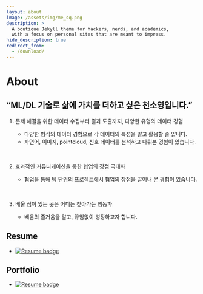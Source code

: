 ```yaml
---
layout: about
image: /assets/img/me_sq.png
description: >
  A boutique Jekyll theme for hackers, nerds, and academics,
  with a focus on personal sites that are meant to impress.
hide_description: true
redirect_from:
  - /download/
---
```


# About

<!--author-->


## “ML/DL 기술로 삶에 가치를 더하고 싶은 천소영입니다.”    

1. 문제 해결을 위한 데이터 수집부터 결과 도출까지, 다양한 유형의 데이터 경험
   
   - 다양한 형식의 데이터 경험으로 각 데이터의 특성을 알고 활용할 줄 압니다.
   - 자연어, 이미지, pointcloud, 신호 데이터를 분석하고 다뤄본 경험이 있습니다. 

&emsp;&emsp;    

2. 효과적인 커뮤니케이션을 통한 협업의 장점 극대화
   
   - 협업을 통해 팀 단위의 프로젝트에서 협업의 장점을 끌어내 본 경험이 있습니다.

&emsp;    

3. 배울 점이 있는 곳은 어디든 찾아가는 행동파
   
   - 배움의 즐거움을 알고, 끊임없이 성장하고자 합니다.



## Resume  
  

- [![Resume badge](https://img.shields.io/badge/Resume_ko-lightgrey?style=flat)](https://github.com/Forbuds/Forbuds.github.io/blob/main/assets/Soyoung%20Chun%20RESUME_8.pdf)  
  

## Portfolio


- [![Resume badge](https://img.shields.io/badge/Portfolio-lightgrey?style=flat)](https://glacier-fiction-d9a.notion.site/Portfolio-0f7cb396cfc8450b933d0aade447ab11?pvs=4)    

[blog]: /
[portfolio]: https://hydejack.com/examples/
[resume]: https://hydejack.com/resume/
[download]: https://hydejack.com/download/
[welcome]: https://hydejack.com/
[forms]: https://hydejack.com/forms-by-example/

[features]: #features
[news]: #build-an-audience
[syntax]: syntax-highlighting
[latex]: #beautiful-math
[dark]: https://hydejack.com/blog/hydejack/2018-09-01-introducing-dark-mode/
[search]: https://hydejack.com/#_search-input
[grid]: https://hydejack.com/blog/hydejack/

[lic]: LICENSE.md
[pro]: licenses/PRO.md
[docs]: docs/README.md
[ofln]: docs/advanced.md#enabling-offline-support
[math]: docs/writing.md#adding-math

[kit]: https://github.com/hydecorp/hydejack-starter-kit/releases
[src]: https://github.com/hydecorp/hydejack
[gem]: https://rubygems.org/gems/jekyll-theme-hydejack
[buy]: https://gum.co/nuOluY

[gpss]: https://developers.google.com/speed/pagespeed/insights/?url=https%3A%2F%2Fhydejack.com%2Fdocs%2F
[rouge]: http://rouge.jneen.net
[katex]: https://khan.github.io/KaTeX/
[mathjax]: https://www.mathjax.org/
[tinyletter]: https://tinyletter.com/
